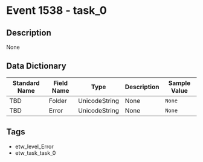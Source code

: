 # Event 1538 - task_0

## Description
None

## Data Dictionary
|Standard Name|Field Name|Type|Description|Sample Value|
|---|---|---|---|---|
|TBD|Folder|UnicodeString|None|`None`|
|TBD|Error|UnicodeString|None|`None`|

## Tags
* etw_level_Error
* etw_task_task_0